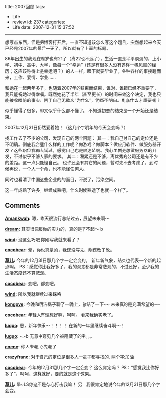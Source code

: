 title: 2007回顾
tags:
  - Life
  - review
id: 237
categories:
  - Life
date: 2007-12-31 15:37:52
---

想写点东西，但是把博客打开后，一直不知道该怎么写这个题目，突然想起来今天已经是2007年的最后一天了，所以就有了上面的标题。

86年出生的我现在周岁也有21了（离22也不远了），生活一直是平平淡淡的，上小学、初中、高中、大学，像每一个“幸运”（还是有很多人没有这样一帆风顺的经历；这应该称得上是幸运吧？）的人一样。眼下就要毕业了，各种各样的事接踵而来，工作、爱情、学业……

和她在一起两年多了，也随着2007年的结束而结束，谁对、谁错已经不重要了，我只能祝她过得幸福。既然她花了半年（甚至更长）的时间来做这个决定，我也只能接收眼前的事实。问了自己无数次“为什么”，仍然不明白。到底什么才重要呢？

似乎懂得了很多，却又似乎什么都不懂了。
不知道初恋的结束是一个开始还是结束。

2007年12月31日仍然爱着她！（这几个字明年的今天会变吗？）

找工作去了不少的公司，发现自己的两个问题：
其一：我自己对自己的定位还是不明确。倒底我合适什么样的工作呢？做游戏？做脚本？做应用软件、做服务器开发？这些职位我都去试过，感觉自己也是很迷茫啊。我心里倒是想做服务器的开发，不过似乎不够人家的要求。
其二：积累还是不够，离优秀的公司还是有不少的差距。这一点只能怪自己。
也许还会有其它的问题，暂时先不去考虑了，到时候再说，一个人一个命，也不能怪任何人。

同时也看清了中国这些企业的的面目，不说了，污染空间。

这一年成熟了许多，继续成熟吧，什么时候熟透了也就一个样了。
## Comments

**[Amankwah](#2834 "2008-01-01 15:36:54"):** 嗯，昨天很流行总结过去，展望未来啊～

**[dream](#2837 "2008-01-02 13:36:55"):** 其实很佩服你的实力的，真的是了不起～ b

**[wind](#2819 "2007-12-31 15:39:30"):** 没这么巧吧 你刚写我就来看了？

**[cocobear](#2820 "2007-12-31 15:42:04"):** 晕，你也真是的，我还没写完，刚还改了改。

**[草儿](#2840 "2008-01-02 14:52:54"):** 今年的12月31日那几个字一定会变的。 新年新气象，结束也代表一个新的起点啊。 PS：感觉你比我好多了，我的观念都是非常悲观的，不过还好，至少我的生活态度还不算悲观。

**[cocobear](#2853 "2008-01-04 21:47:20"):** 变吧，都变吧。

**[wind](#2821 "2007-12-31 16:34:25"):** 所以我就继续过来踩咯

**[kongove](#2824 "2007-12-31 22:08:03"):** 今晚和明洁磊子聊了一晚上，总结了一下~~ 未来真的是充满希望的~~

**[cocobear](#2825 "2007-12-31 23:16:58"):** 年轻人有理想好啊，呵呵。 看来我确实老了。

**[luguo](#2826 "2007-12-31 23:40:10"):** 恩，新年快乐～！！！！ 在新的一年里继续奋斗啊～！

**[luguo](#2827 "2007-12-31 23:41:27"):** -_-b 无意中窥见几个被隐藏了的字。。。

**[cnenc](#2828 "2008-01-01 03:00:00"):** 你人未老,心先老了.

**[crazyfranc](#2861 "2008-01-07 11:39:42"):** 对于自己的定位是很多人一辈子都寻找的. 两个字:加油

**[cocobear](#2842 "2008-01-02 22:11:03"):** 今年的12月31那几个字一定会变？ 这么肯定吗？ PS：“感觉我比你好多了”，呵呵，这样就好，要的就是这个效果。

**[草儿](#2851 "2008-01-04 19:28:56"):** 晕~LS你这不是存心打击我嘛！ 另，我很肯定地说今年的12月31日那几个字会变。

